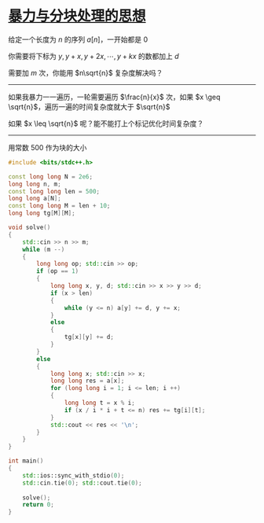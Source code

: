# [暴力与分块处理的思想](http://oj.daimayuan.top/course/15/problem/766)

给定一个长度为 $n$ 的序列 $a[n]$，一开始都是 $0$

你需要将下标为 $y, y + x, y + 2x, \cdots, y + kx$ 的数都加上 $d$

需要加 $m$ 次，你能用 $n\sqrt{n}$ 复杂度解决吗？

---

如果我暴力一一遍历，一轮需要遍历 $\frac{n}{x}$ 次，如果 $x \geq \sqrt{n}$，遍历一遍的时间复杂度就大于 $\sqrt{n}$

如果 $x \leq \sqrt{n}$ 呢？能不能打上个标记优化时间复杂度？

---

用常数 $500$ 作为块的大小

```c++
#include <bits/stdc++.h>

const long long N = 2e6;
long long n, m;
const long long len = 500;
long long a[N];
const long long M = len + 10;
long long tg[M][M];

void solve()
{
    std::cin >> n >> m;
    while (m --)
    {
        long long op; std::cin >> op;
        if (op == 1)
        {
            long long x, y, d; std::cin >> x >> y >> d;
            if (x > len)
            {
                while (y <= n) a[y] += d, y += x;
            }
            else
            {
                tg[x][y] += d;
            }
        }
        else
        {
            long long x; std::cin >> x;
            long long res = a[x];
            for (long long i = 1; i <= len; i ++)
            {
                long long t = x % i;
                if (x / i * i + t <= n) res += tg[i][t];
            }
            std::cout << res << '\n';
        }
    }
}

int main()
{
    std::ios::sync_with_stdio(0);
    std::cin.tie(0); std::cout.tie(0);
    
    solve();
    return 0;
}

```

